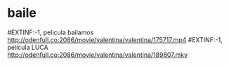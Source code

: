 # baile
#EXTINF:-1, pelicula bailamos
http://odenfull.co:2086/movie/valentina/valentina/175717.mp4
#EXTINF:-1, pelicula LUCA
http://odenfull.co:2086/movie/valentina/valentina/189807.mkv
